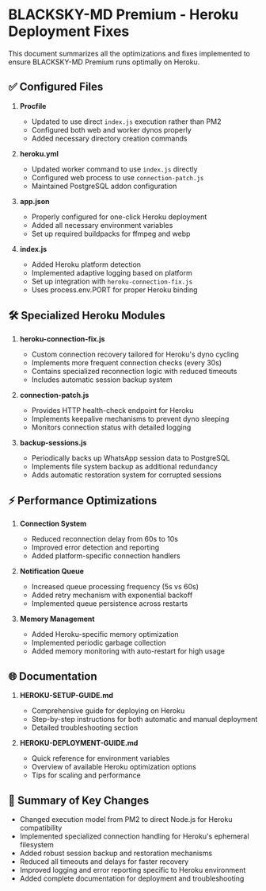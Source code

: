 # BLACKSKY-MD Premium - Heroku Deployment Fixes

This document summarizes all the optimizations and fixes implemented to ensure BLACKSKY-MD Premium runs optimally on Heroku.

## ✅ Configured Files

1. **Procfile**
   - Updated to use direct `index.js` execution rather than PM2
   - Configured both web and worker dynos properly
   - Added necessary directory creation commands

2. **heroku.yml**
   - Updated worker command to use `index.js` directly
   - Configured web process to use `connection-patch.js`
   - Maintained PostgreSQL addon configuration

3. **app.json**
   - Properly configured for one-click Heroku deployment
   - Added all necessary environment variables
   - Set up required buildpacks for ffmpeg and webp

4. **index.js**
   - Added Heroku platform detection
   - Implemented adaptive logging based on platform
   - Set up integration with `heroku-connection-fix.js`
   - Uses process.env.PORT for proper Heroku binding

## 🛠️ Specialized Heroku Modules

1. **heroku-connection-fix.js**
   - Custom connection recovery tailored for Heroku's dyno cycling
   - Implements more frequent connection checks (every 30s)
   - Contains specialized reconnection logic with reduced timeouts
   - Includes automatic session backup system

2. **connection-patch.js**
   - Provides HTTP health-check endpoint for Heroku
   - Implements keepalive mechanisms to prevent dyno sleeping
   - Monitors connection status with detailed logging

3. **backup-sessions.js**
   - Periodically backs up WhatsApp session data to PostgreSQL
   - Implements file system backup as additional redundancy
   - Adds automatic restoration system for corrupted sessions

## ⚡ Performance Optimizations

1. **Connection System**
   - Reduced reconnection delay from 60s to 10s
   - Improved error detection and reporting
   - Added platform-specific connection handlers

2. **Notification Queue**
   - Increased queue processing frequency (5s vs 60s)
   - Added retry mechanism with exponential backoff
   - Implemented queue persistence across restarts

3. **Memory Management**
   - Added Heroku-specific memory optimization
   - Implemented periodic garbage collection
   - Added memory monitoring with auto-restart for high usage

## 🌐 Documentation

1. **HEROKU-SETUP-GUIDE.md**
   - Comprehensive guide for deploying on Heroku
   - Step-by-step instructions for both automatic and manual deployment
   - Detailed troubleshooting section

2. **HEROKU-DEPLOYMENT-GUIDE.md**
   - Quick reference for environment variables
   - Overview of available Heroku optimization options
   - Tips for scaling and performance

## 📌 Summary of Key Changes

- Changed execution model from PM2 to direct Node.js for Heroku compatibility
- Implemented specialized connection handling for Heroku's ephemeral filesystem
- Added robust session backup and restoration mechanisms
- Reduced all timeouts and delays for faster recovery
- Improved logging and error reporting specific to Heroku environment
- Added complete documentation for deployment and troubleshooting
